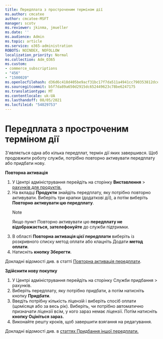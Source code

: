 ```yaml
---
title: Передплата з простроченим терміном дії
ms.author: cmcatee
author: cmcatee-MSFT
manager: scotv
ms.reviewer: jkinma, jmueller
ms.date: ''
ms.audience: Admin
ms.topic: article
ms.service: o365-administration
ROBOTS: NOINDEX, NOFOLLOW
localization_priority: Normal
ms.collection: Adm_O365
ms.custom:
- commerce_subscriptions
- "456"
- "1500020"
ms.openlocfilehash: d36d6c418d405be9acf31bc17f7da511a4941cc790353812dce2f088a2d19604
ms.sourcegitcommit: b5f7da89a650d2915dc652449623c78be6247175
ms.translationtype: MT
ms.contentlocale: uk-UA
ms.lasthandoff: 08/05/2021
ms.locfileid: "54029753"
---
```

# <a name="expired-subscription"></a>Передплата з простроченим терміном дії

З'являється одна або кілька передплат, термін дії яких завершився. Щоб продовжити роботу служби, потрібно повторно активувати передплату або придбати нову.
  
**Повторна активація**
  
1. У Центрі адміністрування перейдіть на сторінку **Виставлення** \> [рахунків для продуктів.](https://go.microsoft.com/fwlink/p/?linkid=842054)
2. На вкладці **Продукти** знайдіть передплату, яку потрібно повторно активувати. Виберіть три крапки (додаткові дії), а потім виберіть **Повторно активувати цю передплату**.
    > [!NOTE]
    > Якщо пункт Повторно активувати цю **передплату не відображається, зателефонуйте** до служби підтримки.
3. В області **Повторна активація цієї передплати** виберіть із розкривного списку метод оплати або клацніть Додати **метод оплати**.
4. Натисніть **кнопку Зберегти**.

Докладні відомості див. в статті [Повторна активація передплати](/microsoft-365/commerce/subscriptions/reactivate-your-subscription).

**Здійснити нову покупку**
  
1. У Центрі адміністрування перейдіть  на сторінку Служби придбання \> [](https://go.microsoft.com/fwlink/p/?linkid=868433) рахунків.
2. Виберіть передплату, яку потрібно придбати, а потім натисніть кнопку **Придбати**.
3. Введіть потрібну кількість ліцензій і виберіть спосіб оплати (щомісяця або за весь рік). Виберіть, чи потрібно автоматично призначати ліцензії всім, у кого зараз немає ліцензії. Потім натисніть **кнопку Оцініться зараз.**
4. Виконайте решту кроків, щоб завершити взягання на редагування.

Докладні відомості див. в [статтях Придбання іншої передплати.](/microsoft-365/commerce/buy-another-subscription)